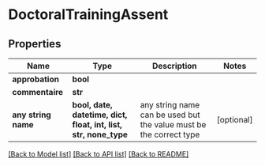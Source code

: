 # DoctoralTrainingAssent


## Properties
Name | Type | Description | Notes
------------ | ------------- | ------------- | -------------
**approbation** | **bool** |  | 
**commentaire** | **str** |  | 
**any string name** | **bool, date, datetime, dict, float, int, list, str, none_type** | any string name can be used but the value must be the correct type | [optional]

[[Back to Model list]](../README.md#documentation-for-models) [[Back to API list]](../README.md#documentation-for-api-endpoints) [[Back to README]](../README.md)


